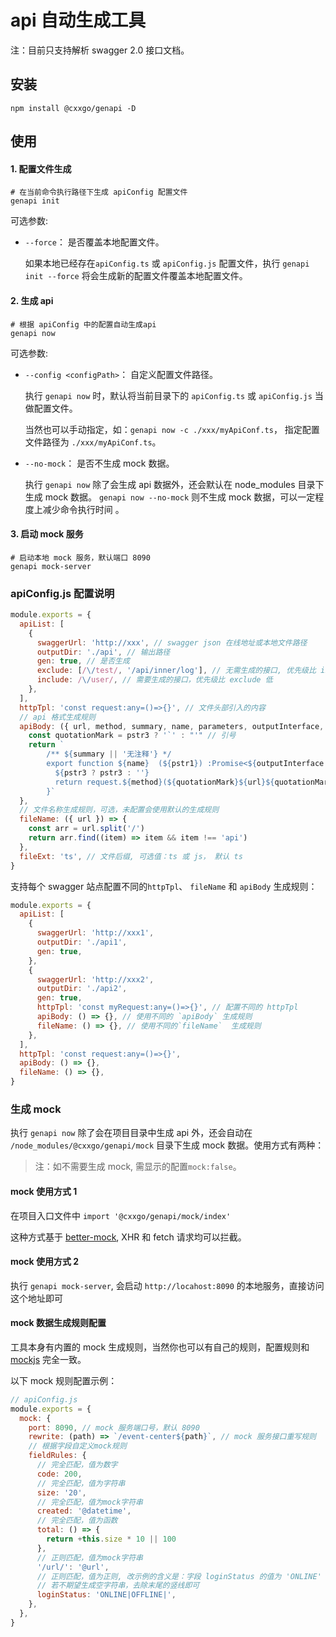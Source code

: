 # api 自动生成工具

注：目前只支持解析 swagger 2.0 接口文档。

## 安装

```shell
npm install @cxxgo/genapi -D
```

## 使用

#### 1. 配置文件生成

```shell
# 在当前命令执行路径下生成 apiConfig 配置文件
genapi init
```

可选参数:

- `--force`： 是否覆盖本地配置文件。

  如果本地已经存在`apiConfig.ts` 或 `apiConfig.js` 配置文件，执行 `genapi init --force` 将会生成新的配置文件覆盖本地配置文件。

#### 2. 生成 api

```shell
# 根据 apiConfig 中的配置自动生成api
genapi now
```

可选参数:

- `--config <configPath>`： 自定义配置文件路径。

  执行 `genapi now` 时，默认将当前目录下的 `apiConfig.ts` 或 `apiConfig.js` 当做配置文件。

  当然也可以手动指定，如：`genapi now -c ./xxx/myApiConf.ts`， 指定配置文件路径为 `./xxx/myApiConf.ts`。

- `--no-mock`： 是否不生成 mock 数据。

  执行 `genapi now` 除了会生成 api 数据外，还会默认在 node_modules 目录下生成 mock 数据。
  `genapi now --no-mock` 则不生成 mock 数据，可以一定程度上减少命令执行时间 。

#### 3. 启动 mock 服务

```shell
# 启动本地 mock 服务，默认端口 8090
genapi mock-server
```

### apiConfig.js 配置说明

```js
module.exports = {
  apiList: [
    {
      swaggerUrl: 'http://xxx', // swagger json 在线地址或本地文件路径
      outputDir: './api', // 输出路径
      gen: true, // 是否生成
      exclude: [/\/test/, '/api/inner/log'], // 无需生成的接口, 优先级比 include 高
      include: /\/user/, // 需要生成的接口，优先级比 exclude 低
    },
  ],
  httpTpl: 'const request:any=()=>{}', // 文件头部引入的内容
  // api 格式生成规则
  apiBody: ({ url, method, summary, name, parameters, outputInterface, pstr1, pstr2, pstr3 }) => {
    const quotationMark = pstr3 ? '`' : "'" // 引号
    return `
        /** ${summary || '无注释'} */
        export function ${name}  (${pstr1}) :Promise<${outputInterface || undefined}>{
          ${pstr3 ? pstr3 : ''}
          return request.${method}(${quotationMark}${url}${quotationMark}, ${pstr2})
        }`
  },
  // 文件名称生成规则，可选，未配置会使用默认的生成规则
  fileName: ({ url }) => {
    const arr = url.split('/')
    return arr.find((item) => item && item !== 'api')
  },
  fileExt: 'ts', // 文件后缀, 可选值：ts 或 js， 默认 ts
}
```

支持每个 swagger 站点配置不同的`httpTpl`、 `fileName` 和 `apiBody` 生成规则：

```js
module.exports = {
  apiList: [
    {
      swaggerUrl: 'http://xxx1',
      outputDir: './api1',
      gen: true,
    },
    {
      swaggerUrl: 'http://xxx2',
      outputDir: './api2',
      gen: true,
      httpTpl: 'const myRequest:any=()=>{}', // 配置不同的 httpTpl
      apiBody: () => {}, // 使用不同的 `apiBody` 生成规则
      fileName: () => {}, // 使用不同的`fileName`  生成规则
    },
  ],
  httpTpl: 'const request:any=()=>{}',
  apiBody: () => {},
  fileName: () => {},
}
```

### 生成 mock

执行 `genapi now` 除了会在项目目录中生成 api 外，还会自动在 `/node_modules/@cxxgo/genapi/mock` 目录下生成 mock 数据。使用方式有两种：

> 注：如不需要生成 mock, 需显示的配置`mock:false`。

#### mock 使用方式 1

在项目入口文件中 `import '@cxxgo/genapi/mock/index'`

这种方式基于 [better-mock](https://www.npmjs.com/package/better-mock), XHR 和 fetch 请求均可以拦截。

#### mock 使用方式 2

执行 `genapi mock-server`, 会启动 `http://locahost:8090` 的本地服务，直接访问这个地址即可

#### mock 数据生成规则配置

工具本身有内置的 mock 生成规则，当然你也可以有自己的规则，配置规则和 [mockjs](http://mockjs.com/examples.html#String) 完全一致。

以下 mock 规则配置示例：

```js
// apiConfig.js
module.exports = {
  mock: {
    port: 8090, // mock 服务端口号，默认 8090
    rewrite: (path) => `/event-center${path}`, // mock 服务接口重写规则
    // 根据字段自定义mock规则
    fieldRules: {
      // 完全匹配，值为数字
      code: 200,
      // 完全匹配，值为字符串
      size: '20',
      // 完全匹配，值为mock字符串
      created: '@datetime',
      // 完全匹配，值为函数
      total: () => {
        return +this.size * 10 || 100
      },
      // 正则匹配，值为mock字符串
      '/url/': '@url',
      // 正则匹配，值为正则, 改示例的含义是：字段 loginStatus 的值为 'ONLINE' 或 'OFFLINE' 或 ''，
      // 若不期望生成空字符串，去除末尾的竖线即可
      loginStatus: 'ONLINE|OFFLINE|',
    },
  },
}
```
